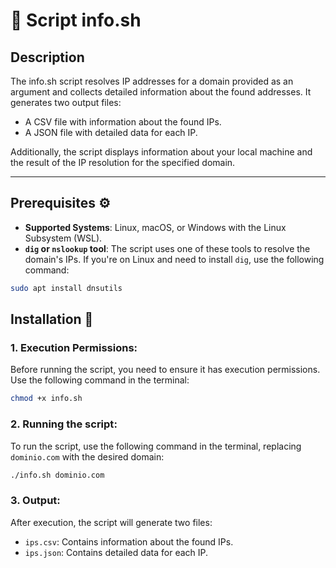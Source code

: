 # 📜 **Script info.sh**

## **Description**

The info.sh script resolves IP addresses for a domain provided as an argument and collects detailed information about the found addresses. It generates two output files:
- A CSV file with information about the found IPs.
- A JSON file with detailed data for each IP.

Additionally, the script displays information about your local machine and the result of the IP resolution for the specified domain.

---

## **Prerequisites** ⚙️

- **Supported Systems**: Linux, macOS, or Windows with the Linux Subsystem (WSL).
- **`dig` or `nslookup` tool**: The script uses one of these tools to resolve the domain's IPs. If you're on Linux and need to install `dig`, use the following command:

```bash
sudo apt install dnsutils

```

## **Installation** 🔧

### 1. **Execution Permissions**:
Before running the script, you need to ensure it has execution permissions. Use the following command in the terminal:

```bash
chmod +x info.sh
```
### 2. **Running the script**:	
To run the script, use the following command in the terminal, replacing `dominio.com` with the desired domain:

```bash	
./info.sh dominio.com
```
### 3. **Output**:
After execution, the script will generate two files:
- `ips.csv`: Contains information about the found IPs.
- `ips.json`: Contains detailed data for each IP.
